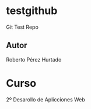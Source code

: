 # testgithub
Git Test Repo

## Autor
Roberto Pérez Hurtado

# Curso
2º Desarollo de Aplicciones Web
